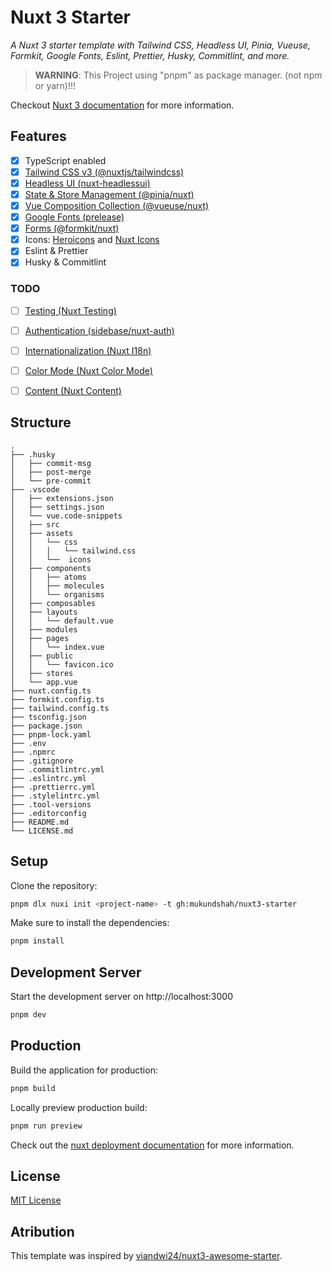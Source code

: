 # Nuxt 3 Starter

_A Nuxt 3 starter template with Tailwind CSS, Headless UI, Pinia, Vueuse, Formkit, Google Fonts, Eslint, Prettier, Husky, Commitlint, and more._

> **WARNING**:
> This Project using "pnpm" as package manager. (not npm or yarn)!!!
>
Checkout [Nuxt 3 documentation](https://nuxt.com/docs/getting-started/introduction) for more information.


## Features
- [x]  TypeScript enabled
- [x] [Tailwind CSS v3 (@nuxtjs/tailwindcss)](https://tailwindcss.nuxt.dev/)
- [x] [Headless UI (nuxt-headlessui)](https://headlessui.dev/)
- [x] [State & Store Management (@pinia/nuxt)](https://pinia.vuejs.org/)
- [x] [Vue Composition Collection (@vueuse/nuxt)](https://vueuse.org/)
- [x] [Google Fonts (prelease)](https://google-fonts.nuxtjs.org/)
- [x] [Forms (@formkit/nuxt)](https://formkit.com/)
- [x] Icons: [Heroicons](https://heroicons.com/) and [Nuxt Icons](https://github.com/gitFoxCode/nuxt-icons)
- [x] Eslint & Prettier
- [x] Husky & Commitlint

### TODO

- [ ] [Testing (Nuxt Testing)](https://testing.nuxtjs.org/)
- [ ] [Authentication (sidebase/nuxt-auth)](https://github.com/sidebase/nuxt-auth)
- [ ] [Internationalization (Nuxt I18n)](https://v8.i18n.nuxtjs.org/)
- [ ] [Color Mode (Nuxt Color Mode)](https://color-mode.nuxtjs.org/)
- [ ] [Content (Nuxt Content)](https://content.nuxtjs.org/)


## Structure
```
.
├── .husky
│   ├── commit-msg
│   ├── post-merge
│   └── pre-commit
├── .vscode
│   ├── extensions.json
│   ├── settings.json
│   └── vue.code-snippets
│   ├── src
│   ├── assets
│   │   └── css
│   │   │   └── tailwind.css
│   │   └──  icons
│   ├── components
│   │   ├── atoms
│   │   ├── molecules
│   │   └── organisms
│   ├── composables
│   ├── layouts
│   │   └── default.vue
│   ├── modules
│   ├── pages
│   │   └── index.vue
│   ├── public
│   │   └── favicon.ico
│   ├── stores
│   └── app.vue
├── nuxt.config.ts
├── formkit.config.ts
├── tailwind.config.ts
├── tsconfig.json
├── package.json
├── pnpm-lock.yaml
├── .env
├── .npmrc
├── .gitignore
├── .commitlintrc.yml
├── .eslintrc.yml
├── .prettierrc.yml
├── .stylelintrc.yml
├── .tool-versions
├── .editorconfig
├── README.md
└── LICENSE.md
```

## Setup

Clone the repository:

```sh
pnpm dlx nuxi init <project-name> -t gh:mukundshah/nuxt3-starter
```

Make sure to install the dependencies:

```sh
pnpm install
```

## Development Server

Start the development server on http://localhost:3000

```sh
pnpm dev
```

## Production

Build the application for production:

```sh
pnpm build
```

Locally preview production build:

```sh
pnpm run preview
```

Check out the [nuxt deployment documentation](https://nuxt.com/docs/getting-started/deployment) for more information.

## License

[MIT License](./LICENSE.md)

## Atribution

This template was inspired by [viandwi24/nuxt3-awesome-starter](https://github.com/viandwi24/nuxt3-awesome-starter).
